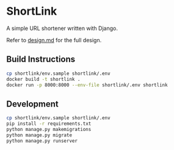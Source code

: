 # ShortLink

A simple URL shortener written with Django.

Refer to [design.md](design.md) for the full design.

## Build Instructions

``` sh
cp shortlink/env.sample shortlink/.env
docker build -t shortlink .
docker run -p 8000:8000 --env-file shortlink/.env shortlink
```

## Development

``` sh
cp shortlink/env.sample shortlink/.env
pip install -r requirements.txt
python manage.py makemigrations
python manage.py migrate
python manage.py runserver
```
